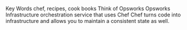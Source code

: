 Key Words
  chef, recipes, cook books
    Think of Opsworks
Opsworks
  Infrastructure orchestration service that uses Chef
    Chef turns code into infrastructure and allows you to maintain a consistent state as well.

